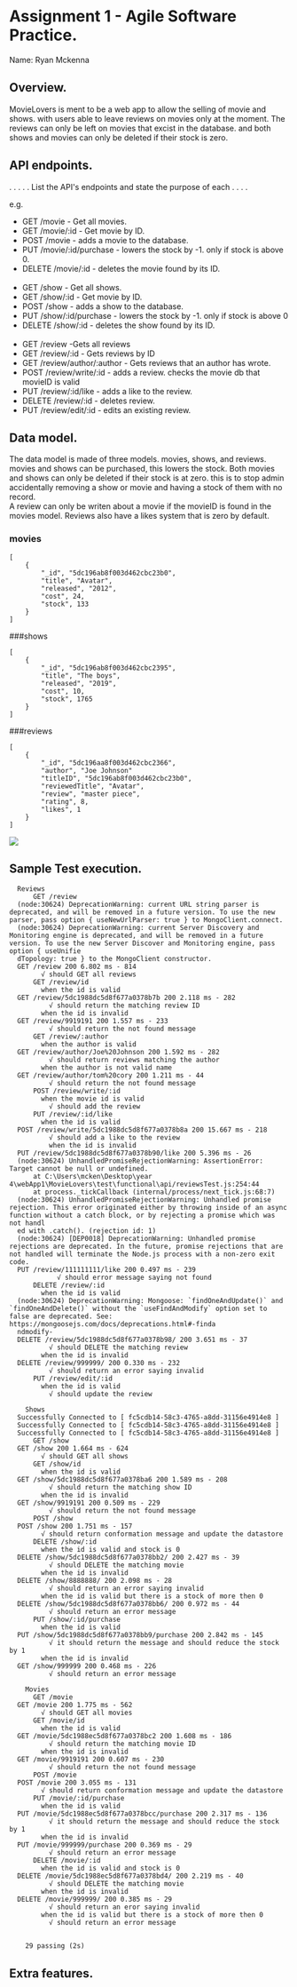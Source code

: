 # Assignment 1 - Agile Software Practice.

Name: Ryan Mckenna

## Overview.

MovieLovers is ment to be a web app to allow the selling of movie and shows. with users able to leave reviews on movies only at the moment.
The reviews can only be left on movies that excist in the database. and both shows and movies can only be 
deleted if their stock is zero.

## API endpoints.

 . . . . . List the API's endpoints and state the purpose of each . . . . 
 
 e.g.

 + GET /movie - Get all movies.
 + GET /movie/:id - Get movie by ID.
 + POST /movie - adds a movie to the database.
 + PUT  /movie/:id/purchase - lowers the stock by -1. only if stock is above 0.
 + DELETE /movie/:id - deletes the movie found by its ID.
 <br> <br>
 + GET /show - Get all shows.
 + GET /show/:id - Get movie by ID.
 + POST /show - adds a show to the database.
 + PUT  /show/:id/purchase - lowers the stock by -1. only if stock is above 0
 + DELETE  /show/:id - deletes the show found by its ID.
 <br><br>
 + GET /review -Gets all reviews
 + GET /review/:id - Gets reviews by ID
 + GET /review/author/:author - Gets reviews that an author has wrote.
 + POST /review/write/:id - adds a review. checks the movie db that movieID is valid
 + PUT /review/:id/like - adds a like to the review.
 + DELETE /review/:id - deletes review.
 + PUT /review/edit/:id - edits an existing review.


## Data model.

 The data model is made of three models. movies, shows, and reviews. movies and shows can be purchased, this lowers the stock.
 Both movies and shows can only be deleted if their stock is at zero. this is to stop admin accidentally removing a show or movie and 
 having a stock of them with no record.
 <br> A review can only be writen about a movie if the movieID is found in the movies model. Reviews also have a likes system that is zero by default.<br>
 
### movies 
~~~
[
    {
        "_id", "5dc196ab8f003d462cbc23b0",
        "title", "Avatar",
        "released", "2012",
        "cost", 24,
        "stock", 133
    }
]
~~~

###shows

~~~
[
    {
        "_id", "5dc196ab8f003d462cbc2395",
        "title", "The boys",
        "released", "2019",
        "cost", 10,
        "stock", 1765
    }
]
~~~

###reviews
~~~
[
    {
        "_id", "5dc196aa8f003d462cbc2366",
        "author", "Joe Johnson"
        "titleID", "5dc196ab8f003d462cbc23b0",
        "reviewedTitle", "Avatar",
        "review", "master piece",
        "rating", 8,
        "likes", 1
    }
]
~~~
![][datamodel]


## Sample Test execution.



~~~
  Reviews
      GET /review
  (node:30624) DeprecationWarning: current URL string parser is deprecated, and will be removed in a future version. To use the new parser, pass option { useNewUrlParser: true } to MongoClient.connect.
  (node:30624) DeprecationWarning: current Server Discovery and Monitoring engine is deprecated, and will be removed in a future version. To use the new Server Discover and Monitoring engine, pass option { useUnifie
  dTopology: true } to the MongoClient constructor.
  GET /review 200 6.802 ms - 814
        √ should GET all reviews
      GET /review/id
        when the id is valid
  GET /review/5dc1988dc5d8f677a0378b7b 200 2.118 ms - 282
          √ should return the matching review ID
        when the id is invalid
  GET /review/9919191 200 1.557 ms - 233
          √ should return the not found message
      GET /review/:author
        when the author is valid
  GET /review/author/Joe%20Johnson 200 1.592 ms - 282
          √ should return reviews matching the author
        when the author is not valid name
  GET /review/author/tom%20cory 200 1.211 ms - 44
          √ should return the not found message
      POST /review/write/:id
        when the movie id is valid
          √ should add the review
      PUT /review/:id/like
        when the id is valid
  POST /review/write/5dc1988dc5d8f677a0378b8a 200 15.667 ms - 218
          √ should add a like to the review
          when the id is invalid
  PUT /review/5dc1988dc5d8f677a0378b90/like 200 5.396 ms - 26
  (node:30624) UnhandledPromiseRejectionWarning: AssertionError: Target cannot be null or undefined.
      at C:\Users\mcken\Desktop\year 4\webApp1\MovieLovers\test\functional\api/reviewsTest.js:254:44
      at process._tickCallback (internal/process/next_tick.js:68:7)
  (node:30624) UnhandledPromiseRejectionWarning: Unhandled promise rejection. This error originated either by throwing inside of an async function without a catch block, or by rejecting a promise which was not handl
  ed with .catch(). (rejection id: 1)
  (node:30624) [DEP0018] DeprecationWarning: Unhandled promise rejections are deprecated. In the future, promise rejections that are not handled will terminate the Node.js process with a non-zero exit code.
  PUT /review/111111111/like 200 0.497 ms - 239
            √ should error message saying not found
      DELETE /review/:id
        when the id is valid
  (node:30624) DeprecationWarning: Mongoose: `findOneAndUpdate()` and `findOneAndDelete()` without the `useFindAndModify` option set to false are deprecated. See: https://mongoosejs.com/docs/deprecations.html#-finda
  ndmodify-
  DELETE /review/5dc1988dc5d8f677a0378b98/ 200 3.651 ms - 37
          √ should DELETE the matching review
        when the id is invalid
  DELETE /review/999999/ 200 0.330 ms - 232
          √ should return an error saying invalid
      PUT /review/edit/:id
        when the id is valid
          √ should update the review
  
    Shows
  Successfully Connected to [ fc5cdb14-58c3-4765-a8dd-31156e4914e8 ]
  Successfully Connected to [ fc5cdb14-58c3-4765-a8dd-31156e4914e8 ]
  Successfully Connected to [ fc5cdb14-58c3-4765-a8dd-31156e4914e8 ]
      GET /show
  GET /show 200 1.664 ms - 624
        √ should GET all shows
      GET /show/id
        when the id is valid
  GET /show/5dc1988dc5d8f677a0378ba6 200 1.589 ms - 208
          √ should return the matching show ID
        when the id is invalid
  GET /show/9919191 200 0.509 ms - 229
          √ should return the not found message
      POST /show
  POST /show 200 1.751 ms - 157
        √ should return conformation message and update the datastore
      DELETE /show/:id
        when the id is valid and stock is 0
  DELETE /show/5dc1988dc5d8f677a0378bb2/ 200 2.427 ms - 39
          √ should DELETE the matching movie
        when the id is invalid
  DELETE /show/8888888/ 200 2.098 ms - 28
          √ should return an error saying invalid
        when the id is valid but there is a stock of more then 0
  DELETE /show/5dc1988dc5d8f677a0378bb6/ 200 0.972 ms - 44
          √ should return an error message
      PUT /show/:id/purchase
        when the id is valid
  PUT /show/5dc1988dc5d8f677a0378bb9/purchase 200 2.842 ms - 145
          √ it should return the message and should reduce the stock by 1
        when the id is invalid
  GET /show/999999 200 0.468 ms - 226
          √ should return an error message
  
    Movies
      GET /movie
  GET /movie 200 1.775 ms - 562
        √ should GET all movies
      GET /movie/id
        when the id is valid
  GET /movie/5dc1988ec5d8f677a0378bc2 200 1.608 ms - 186
          √ should return the matching movie ID
        when the id is invalid
  GET /movie/9919191 200 0.607 ms - 230
          √ should return the not found message
      POST /movie
  POST /movie 200 3.055 ms - 131
        √ should return conformation message and update the datastore
      PUT /movie/:id/purchase
        when the id is valid
  PUT /movie/5dc1988ec5d8f677a0378bcc/purchase 200 2.317 ms - 136
          √ it should return the message and should reduce the stock by 1
        when the id is invalid
  PUT /movie/999999/purchase 200 0.369 ms - 29
          √ should return an error message
      DELETE /movie/:id
        when the id is valid and stock is 0
  DELETE /movie/5dc1988ec5d8f677a0378bd4/ 200 2.219 ms - 40
          √ should DELETE the matching movie
        when the id is invalid
  DELETE /movie/999999/ 200 0.385 ms - 29
          √ should return an eror saying invalid
        when the id is valid but there is a stock of more then 0
          √ should return an error message
  
  
    29 passing (2s)
~~~



## Extra features.




[datamodel]: ./img/data.jpg